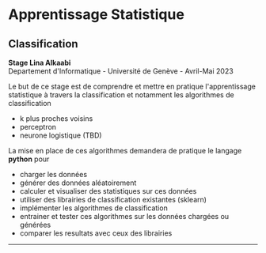 # Apprentissage Statistique 
## Classification

**Stage Lina Alkaabi**  
Departement d'Informatique - Université de Genève - Avril-Mai 2023

Le but de ce stage est de comprendre et mettre en pratique l'apprentissage statistique à travers la classification et notamment les algorithmes de classification
  - k plus proches voisins
  - perceptron
  - neurone logistique (TBD)

La mise en place de ces algorithmes demandera de pratique le langage **python** pour 
  - charger les données
  - générer des données aléatoirement
  - calculer et visualiser des statistiques sur ces données
  - utiliser des librairies de classification existantes (sklearn)
  - implémenter les algorithmes de classification
  - entrainer et tester ces algorithmes sur les données chargées ou générées
  - comparer les resultats avec ceux des librairies
  
---
